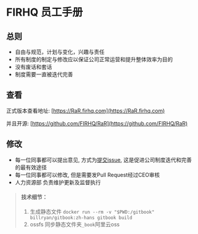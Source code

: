 # FIRHQ 员工手册

## 总则

* 自由与规范，计划与变化，兴趣与责任
* 所有制度的制定与修改应以保证公司正常运营和提升整体效率为目的
* 没有废话和套话
* 制度需要一直被迭代完善

## 查看

正式版本查看地址: [https://RaR.firhq.com](https://RaR.firhq.com)

并且开源: [https://github.com/FIRHQ/RaR](https://github.com/FIRHQ/RaR)

## 修改

* 每一位同事都可以提出意见, 方式为[提交issue](https://github.com/FIRHQ/RaR/issues/new), 这是促进公司制度迭代和完善的最有效途径
* 每一位同事都可以修改, 但是需要发Pull Request经过CEO审核
* 人力资源部 负责维护更新及监督执行

> #### 技术细节：  
> 1. 生成静态文件 `docker run --rm -v "$PWD:/gitbook" billryan/gitbook:zh-hans gitbook build`
> 2. ossfs 同步静态文件夹`_book`阿里云oss
